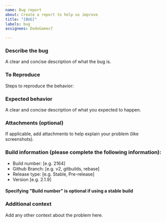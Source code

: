 ```yaml
---
name: Bug report
about: Create a report to help us improve
title: "[BUG]"
labels: bug
assignees: DodoGames7

---
```


### **Describe the bug**
A clear and concise description of what the bug is.

### **To Reproduce**
Steps to reproduce the behavior:

### **Expected behavior**
A clear and concise description of what you expected to happen.

### **Attachments (optional)**
If applicable, add attachments to help explain your problem (like screenshots).

### **Build information (please complete the following information):**
 - Build number: [e.g. 2164]
 - Github Branch: [e.g. v2, gitbuilds, rebase]
 - Release type: [e.g. Stable, Pre-release]
 - Version [e.g. 2.1.9]

#### Specifying "Build number" is optional if using a stable build

### **Additional context**
Add any other context about the problem here.

